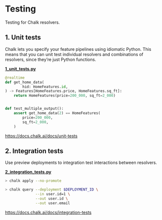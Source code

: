 # Testing
Testing for Chalk resolvers.

## 1. Unit tests
Chalk lets you specify your feature pipelines using
idiomatic Python. This means that you can unit test
individual resolvers and combinations of resolvers,
since they’re just Python functions.

**[1_unit_tests.py](1_unit_tests.py)**

```python
@realtime
def get_home_data(
        hid: HomeFeatures.id,
) -> Features[HomeFeatures.price, HomeFeatures.sq_ft]:
    return HomeFeatures(price=200_000, sq_ft=2_000)


def test_multiple_output():
    assert get_home_data(2) == HomeFeatures(
        price=200_000,
        sq_ft=2_000,
    )
```
https://docs.chalk.ai/docs/unit-tests

## 2. Integration tests
Use preview deployments to integration test interactions
between resolvers.

**[2_integration_tests.py](2_integration_tests.py)**

```bash
> chalk apply --no-promote
```

```bash
> chalk query --deployment $DEPLOYMENT_ID \
              --in user.id=1 \
              --out user.id \
              --out user.email
```
https://docs.chalk.ai/docs/integration-tests
